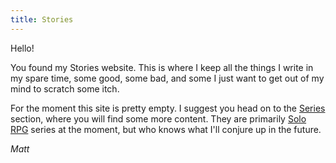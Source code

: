 ```yaml
---
title: Stories
---
```


Hello!

You found my Stories website. This is where I keep all the things I write in my spare time, some good, some bad, and some I just want to get out of my mind to scratch some itch.

For the moment this site is pretty empty. I suggest you head on to the [Series](/series) section, where you will find some more content. They are primarily [Solo RPG](https://rpgmuseum.fandom.com/wiki/Solo) series at the moment, but who knows what I'll conjure up in the future.

*Matt*